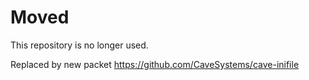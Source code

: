 # Moved
This repository is no longer used.

Replaced by new packet https://github.com/CaveSystems/cave-inifile